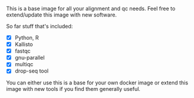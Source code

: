 This is a base image for all your alignment and qc needs.  Feel free
to extend/update this image with new software.

So far stuff that's included:

- [x] Python, R
- [x] Kallisto
- [x] fastqc
- [x] gnu-parallel
- [x] multiqc
- [x] drop-seq tool

You can either use this is a base for your own docker image or extend
this image with new tools if you find them generally useful.
